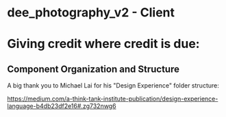 # dee_photography_v2 - Client

# Giving credit where credit is due:

## Component Organization and Structure

A big thank you to Michael Lai for his "Design Experience" folder structure:

https://medium.com/a-think-tank-institute-publication/design-experience-language-b4db23df2e16#.zg732nwg6
